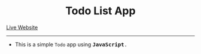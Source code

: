 <h1 align="center">Todo List App</h1>

[Live Website](https://iamaftabjamil.github.io/Todo-App/)

---

- This is a simple <code>Todo</code> app using <kbd> __JavaScript__.</kbd>
